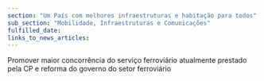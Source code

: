 ```yaml
---
section: "Um País com melhores infraestruturas e habitação para todos"
sub_section: "Mobilidade, Infraestruturas e Comunicações"
fulfilled_date:
links_to_news_articles:
---
```


Promover maior concorrência do serviço ferroviário atualmente prestado pela CP e reforma do governo do setor ferroviário